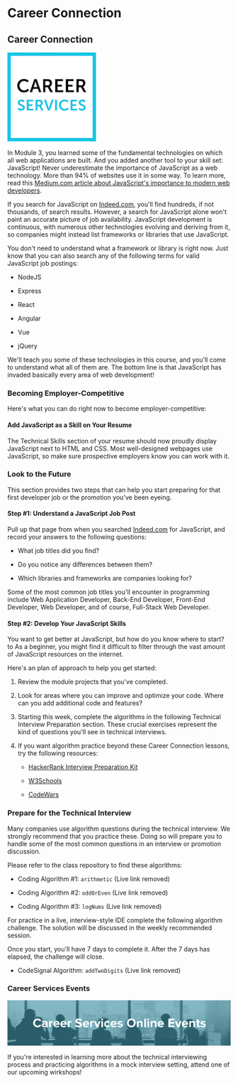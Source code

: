 # Career Connection

## Career Connection

![Career Services Logo](./assets/cs_logo.png)

In Module 3, you learned some of the fundamental technologies on which all web applications are built. And you added another tool to your skill set: JavaScript! Never underestimate the importance of JavaScript as a web technology. More than 94% of websites use it in some way. To learn more, read this [Medium.com article about JavaScript's importance to modern web developers](https://medium.com/@mindfiresolutions.usa/how-important-is-javascript-for-modern-web-developers-2854309b9f52).

If you search for JavaScript on [Indeed.com](https://indeed.com/), you'll find hundreds, if not thousands, of search results. However, a search for JavaScript alone won't paint an accurate picture of job availability. JavaScript development is continuous, with numerous other technologies evolving and deriving from it, so companies might instead list frameworks or libraries that use JavaScript.

You don't need to understand what a framework or library is right now. Just know that you can also search any of the following terms for valid JavaScript job postings:

- NodeJS

- Express

- React

- Angular

- Vue

- jQuery

We'll teach you some of these technologies in this course, and you'll come to understand what all of them are. The bottom line is that JavaScript has invaded basically every area of web development!

### Becoming Employer-Competitive

Here's what you can do right now to become employer-competitive:

#### Add JavaScript as a Skill on Your Resume

The Technical Skills section of your resume should now proudly display JavaScript next to HTML and CSS. Most well-designed webpages use JavaScript, so make sure prospective employers know you can work with it.

### Look to the Future

This section provides two steps that can help you start preparing for that first developer job or the promotion you've been eyeing.

#### Step #1: Understand a JavaScript Job Post

Pull up that page from when you searched [Indeed.com](https://indeed.com/) for JavaScript, and record your answers to the following questions:

- What job titles did you find?

- Do you notice any differences between them?

- Which libraries and frameworks are companies looking for?

Some of the most common job titles you'll encounter in programming include Web Application Developer, Back-End Developer, Front-End Developer, Web Developer, and of course, Full-Stack Web Developer.

#### Step #2: Develop Your JavaScript Skills

You want to get better at JavaScript, but how do you know where to start? to As a beginner, you might find it difficult to filter through the vast amount of JavaScript resources on the internet.

Here's an plan of approach to help you get started:

1. Review the module projects that you've completed.

2. Look for areas where you can improve and optimize your code. Where can you add additional code and features?

3. Starting this week, complete the algorithms in the following Technical Interview Preparation section. These crucial exercises represent the kind of questions you'll see in technical interviews.

4. If you want algorithm practice beyond these Career Connection lessons, try the following resources:

   - [HackerRank Interview Preparation Kit](https://www.hackerrank.com/interview/interview-preparation-kit)

   - [W3Schools](https://www.w3schools.com/js/)

   - [CodeWars](https://www.codewars.com/)

### Prepare for the Technical Interview

Many companies use algorithm questions during the technical interview. We strongly recommend that you practice these. Doing so will prepare you to handle some of the most common questions in an interview or promotion discussion.

Please refer to the class repository to find these algorithms:

- Coding Algorithm #1: `arithmetic` (Live link removed)

- Coding Algorithm #2: `oddOrEven` (Live link removed)

- Coding Algorithm #3: `logNums` (Live link removed)

For practice in a live, interview-style IDE complete the following algorithm challenge. The solution will be discussed in the weekly recommended session.

Once you start, you'll have 7 days to complete it. After the 7 days has elapsed, the challenge will close.

- CodeSignal Algorithm: `addTwoDigits` (Live link removed)

### Career Services Events

![Career Services online events logo](./assets/online-events.png)

If you're interested in learning more about the technical interviewing process and practicing algorithms in a mock interview setting, attend one of our upcoming wirkshops!
